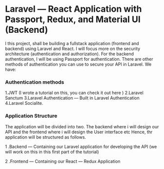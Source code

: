 
# Laravel — React Application with Passport, Redux, and Material UI (Backend)  

I this project, shall be building a fullstack application (frontend and backend) using Laravel and React. I will focus more on the security architecture (authentication and authorization). For the backend authentication, I will be using Passport for authentication. There are other methods of authentication you can use to secure your API in Laravel. We have:

### Authentication methods
1.JWT (I wrote a tutorial on this, you can check it out here )
2.Laravel Sanctum
3.Laravel Authentication — Built in Laravel Authentication
4.Laravel Socialite.

### Application Structure
The application will be divided into two. 
    The backend where i will design our API and the frontend where i  will design the User interface etc Hence, thr application will be structured as follows.

 1 .Backend — Containing our Laravel application for developing the API (we will work on this in this first part of the tutorial)
 
 2 .Frontend — Containing our React — Redux Application


